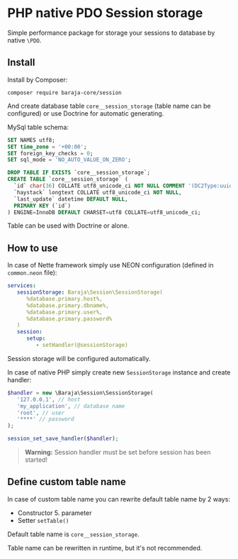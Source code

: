 PHP native PDO Session storage
==============================

Simple performance package for storage your sessions to database by native `\PDO`.

Install
-------

Install by Composer:

```shell
composer require baraja-core/session
```

And create database table `core__session_storage` (table name can be configured) or use Doctrine for automatic generating.

MySql table schema:

```sql
SET NAMES utf8;
SET time_zone = '+00:00';
SET foreign_key_checks = 0;
SET sql_mode = 'NO_AUTO_VALUE_ON_ZERO';

DROP TABLE IF EXISTS `core__session_storage`;
CREATE TABLE `core__session_storage` (
  `id` char(36) COLLATE utf8_unicode_ci NOT NULL COMMENT '(DC2Type:uuid)',
  `haystack` longtext COLLATE utf8_unicode_ci NOT NULL,
  `last_update` datetime DEFAULT NULL,
  PRIMARY KEY (`id`)
) ENGINE=InnoDB DEFAULT CHARSET=utf8 COLLATE=utf8_unicode_ci;
```

Table can be used with Doctrine or alone.

How to use
----------

In case of Nette framework simply use NEON configuration (defined in `common.neon` file):

```yaml
services:
   sessionStorage: Baraja\Session\SessionStorage(
      %database.primary.host%,
      %database.primary.dbname%,
      %database.primary.user%,
      %database.primary.password%
   )
   session:
      setup:
         - setHandler(@sessionStorage)
```

Session storage will be configured automatically.

In case of native PHP simply create new `SessionStorage` instance and create handler:

```php
$handler = new \Baraja\Session\SessionStorage(
   '127.0.0.1', // host
   'my_application', // database name
   'root', // user
   '****' // password
);

session_set_save_handler($handler);
```

> **Warning:** Session handler must be set before session has been started!

Define custom table name
------------------------

In case of custom table name you can rewrite default table name by 2 ways:

- Constructor 5. parameter
- Setter `setTable()`

Default table name is `core__session_storage`.

Table name can be rewritten in runtime, but it's not recommended.
